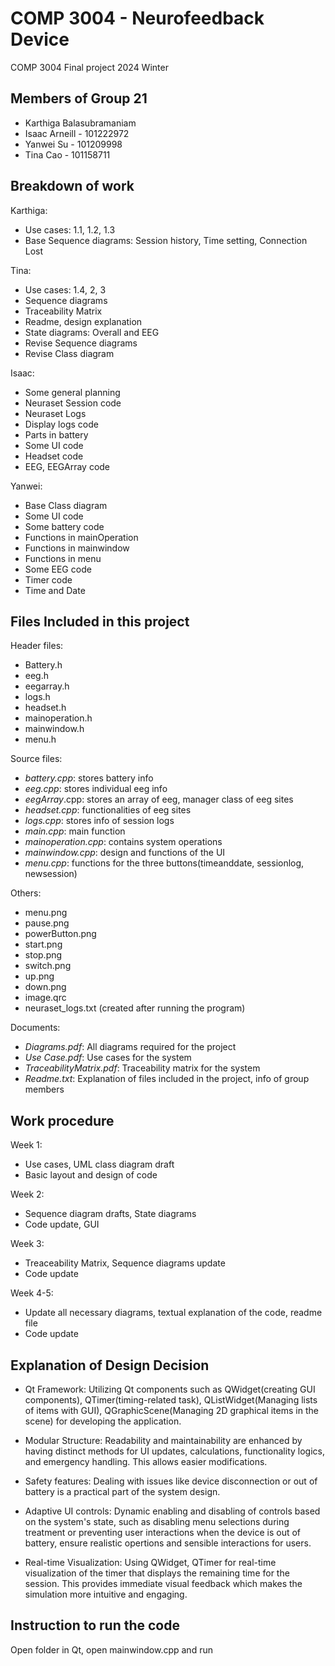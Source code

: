 # COMP 3004 - Neurofeedback Device
COMP 3004 Final project 2024 Winter


## Members of Group 21
- Karthiga Balasubramaniam
- Isaac Arneill - 101222972
- Yanwei Su - 101209998
- Tina Cao - 101158711

## Breakdown of work
Karthiga:
- Use cases: 1.1, 1.2, 1.3
- Base Sequence diagrams: Session history, Time setting, Connection Lost  

Tina:
- Use cases: 1.4, 2, 3
- Sequence diagrams
- Traceability Matrix
- Readme, design explanation
- State diagrams: Overall and EEG
- Revise Sequence diagrams
- Revise Class diagram
  
Isaac:
- Some general planning
- Neuraset Session code
- Neuraset Logs
- Display logs code
- Parts in battery
- Some UI code
- Headset code
- EEG, EEGArray code
  
Yanwei:
- Base Class diagram
- Some UI code
- Some battery code
- Functions in mainOperation 
- Functions in mainwindow
- Functions in menu
- Some EEG code
- Timer code
- Time and Date

  
## Files Included in this project
Header files:
- Battery.h
- eeg.h
- eegarray.h
- logs.h
- headset.h
- mainoperation.h
- mainwindow.h
- menu.h

Source files:
- *battery.cpp*: stores battery info
- *eeg.cpp*: stores individual eeg info
- *eegArray*.cpp: stores an array of eeg, manager class of eeg sites
- *headset.cpp*: functionalities of eeg sites
- *logs.cpp*: stores info of session logs
- *main.cpp*: main function
- *mainoperation.cpp*: contains system operations
- *mainwindow.cpp*: design and functions of the UI
- *menu.cpp*: functions for the three buttons(timeanddate, sessionlog, newsession)

Others:
- menu.png
- pause.png
- powerButton.png
- start.png
- stop.png
- switch.png
- up.png
- down.png
- image.qrc
- neuraset_logs.txt (created after running the program)
  
Documents:
- *Diagrams.pdf*: All diagrams required for the project
- *Use Case.pdf*: Use cases for the system
- *TraceabilityMatrix.pdf*: Traceability matrix for the system
- *Readme.txt*: Explanation of files included in the project, info of group members


## Work procedure
Week 1:
- Use cases, UML class diagram draft
- Basic layout and design of code
  
Week 2:
- Sequence diagram drafts, State diagrams
- Code update, GUI

Week 3:
- Treaceability Matrix, Sequence diagrams update
- Code update

Week 4-5:
- Update all necessary diagrams, textual explanation of the code, readme file
- Code update


## Explanation of Design Decision

- Qt Framework: Utilizing Qt components such as QWidget(creating GUI components), QTimer(timing-related task), QListWidget(Managing lists of items with GUI), QGraphicScene(Managing 2D graphical items in the scene) for developing the application.

- Modular Structure: Readability and maintainability are enhanced by having distinct methods for UI updates, calculations, functionality logics, and emergency handling. This allows easier modifications.

- Safety features: Dealing with issues like device disconnection or out of battery is a practical part of the system design.

- Adaptive UI controls: Dynamic enabling and disabling of controls based on the system's state, such as disabling menu selections during treatment or preventing user interactions when the device is out of battery, ensure realistic opertions and sensible interactions for users.
 
- Real-time Visualization: Using QWidget, QTimer for real-time visualization of the timer that displays the remaining time for the session. This provides immediate visual feedback which makes the simulation more intuitive and engaging.


## Instruction to run the code
Open folder in Qt, open mainwindow.cpp and run
